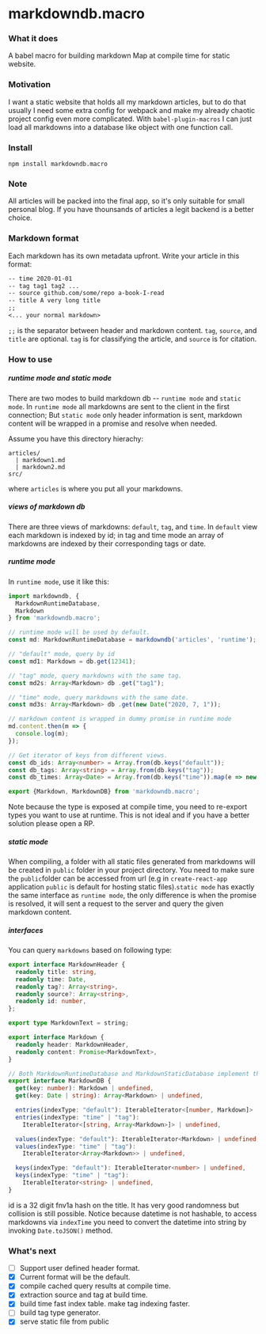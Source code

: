 # markdowndb.macro

### What it does
A babel macro for building markdown Map at compile time for static website.

### Motivation
I want a static website that holds all my markdown articles, but to do that usually I need some extra config for webpack and make my already chaotic project config even more complicated. With `babel-plugin-macros` I can just load all markdowns into a database like object with one function call.

### Install
`npm install markdowndb.macro`

### Note
All articles will be packed into the final app, so it's only suitable for small personal blog. If you have thounsands of articles a legit backend is a better choice.

### Markdown format
Each markdown has its own metadata upfront. Write your article in this format:
```markdown
-- time 2020-01-01
-- tag tag1 tag2 ...
-- source github.com/some/repo a-book-I-read
-- title A very long title
;;
<... your normal markdown>
```
 `;;` is the separator between header and markdown content. `tag`, `source`, and `title` are optional. `tag` is for classifying the article, and `source` is for citation.

### How to use
##### runtime mode and static mode
There are two modes to build markdown db -- `runtime mode` and `static mode`.
In `runtime mode` all markdowns are sent to the client in the first connection; But `static mode` only header information is sent, markdown content will be wrapped in a promise and resolve when needed.

Assume you have this directory hierachy:
```
articles/
  | markdown1.md
  | markdown2.md
src/

```
where `articles` is where you put all your markdowns.

##### views of markdown db
There are three views of markdowns: `default`, `tag`, and `time`. In `default` view each markdown is indexed by id; in tag and time mode an array of markdowns are indexed by their corresponding tags or date.

##### runtime mode
In `runtime mode`, use it like this:
```typescript
import markdowndb, {
  MarkdownRuntimeDatabase,
  Markdown
} from 'markdowndb.macro';

// runtime mode will be used by default.
const md: MarkdownRuntimeDatabase = markdowndb('articles', 'runtime');

// "default" mode, query by id
const md1: Markdown = db.get(12341);

// "tag" mode, query markdowns with the same tag.
const md2s: Array<Markdown> db .get("tag1");

// "time" mode, query markdowns with the same date.
const md3s: Array<Markdown> db .get(new Date("2020, 7, 1"));

// markdown content is wrapped in dummy promise in runtime mode
md.content.then(m => {
  console.log(m);
});

// Get iterator of keys from different views.
const db_ids: Array<number> = Array.from(db.keys("default"));
const db_tags: Array<string> = Array.from(db.keys("tag"));
const db_times: Array<Date> = Array.from(db.keys("time")).map(e => new Date(e));

export {Markdown, MarkdownDB} from 'markdowndb.macro';
```
Note because the type is exposed at compile time, you need to re-export types you want to use at runtime. This is not ideal and if you have a better solution please open a RP.

##### static mode
When compiling, a folder with all static files generated from markdowns will be created in `public` folder in your project directory. You need to make sure the `public`folder can be accessed from url (e.g in `create-react-app` application `public` is default for hosting static files).`static mode` has exactly the same interface as `runtime mode`, the only difference is when the promise is resolved, it will sent a request to the server and query the given markdown content.

##### interfaces
You can query `markdowns` based on following type:
```typescript
export interface MarkdownHeader {
  readonly title: string,
  readonly time: Date,
  readonly tag?: Array<string>,
  readonly source?: Array<string>,
  readonly id: number,
};

export type MarkdownText = string;

export interface Markdown {
  readonly header: MarkdownHeader,
  readonly content: Promise<MarkdownText>,
}

// Both MarkdownRuntimeDatabase and MarkdownStaticDatabase implement this interface.
export interface MarkdownDB {
  get(key: number): Markdown | undefined,
  get(key: Date | string): Array<Markdown> | undefined,

  entries(indexType: "default"): IterableIterator<[number, Markdown]> | undefined,
  entries(indexType: "time" | "tag"):
    IterableIterator<[string, Array<Markdown>]> | undefined,

  values(indexType: "default"): IterableIterator<Markdown> | undefined,
  values(indexType: "time" | "tag"):
    IterableIterator<Array<Markdown>> | undefined,

  keys(indexType: "default"): IterableIterator<number> | undefined,
  keys(indexType: "time" | "tag"):
    IterableIterator<string> | undefined,
}
```
id is a 32 digit fnv1a hash on the title. It has very good randomness but collision is still possible. Notice because datetime is not hashable, to access markdowns via `indexTime` you need to convert the datetime into string by invoking `Date.toJSON()` method.

### What's next
* [ ] Support user defined header format.
* [x] Current format will be the default.
* [x] compile cached query results at compile time.
* [x] extraction source and tag at build time.
* [x] build time fast index table. make tag indexing faster.
* [ ] build tag type generator.
* [x] serve static file from public
